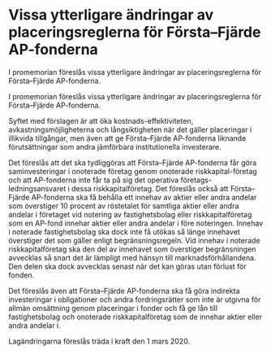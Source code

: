 # Vissa ytterligare ändringar av placeringsreglerna för Första–Fjärde AP-fonderna

I promemorian föreslås vissa ytterligare ändringar av placeringsreglerna för Första–Fjärde AP-fonderna.

I promemorian föreslås vissa ytterligare ändringar av placeringsreglerna för Första–Fjärde AP-fonderna.

Syftet med förslagen är att öka kostnads-effektiviteten, avkastningsmöjligheterna och långsiktigheten när det gäller placeringar i illikvida tillgångar, men även att ge Första–Fjärde AP-fonderna liknande förutsättningar som andra jämförbara institutionella investerare.

Det föreslås att det ska tydliggöras att Första–Fjärde AP-fonderna får göra saminvesteringar i onoterade företag genom onoterade riskkapital-företag och att AP-fonderna inte får ta på sig det operativa företags-ledningsansvaret i dessa riskkapitalföretag. Det föreslås också att Första–Fjärde AP-fonderna ska få behålla ett innehav av aktier eller andra andelar som överstiger 10 procent av röstetalet för samtliga aktier eller andra andelar i företaget vid notering av fastighetsbolag eller riskkapitalföretag som en AP-fond innehar aktier eller andra andelar i före noteringen. Innehav i noterade fastighetsbolag ska dock inte få utökas så länge innehavet överstiger det som gäller enligt begränsningsregeln. Vid innehav i noterade riskkapitalföretag ska den del av innehavet som överstiger begränsningen avvecklas så snart det är lämpligt med hänsyn till marknadsförhållandena. Den delen ska dock avvecklas senast när det kan göras utan förlust för fonden.

Det föreslås även att Första–Fjärde AP-fonderna ska få göra indirekta investeringar i obligationer och andra fordringsrätter som inte är utgivna för allmän omsättning genom placeringar i fonder och få ge lån till fastighetsbolag och onoterade riskkapitalföretag som de innehar aktier eller andra andelar i.

Lagändringarna föreslås träda i kraft den 1 mars 2020.
